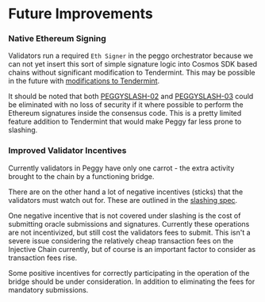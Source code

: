 <!--
order: 10
title: Future Improvements
-->

# Future Improvements



### Native Ethereum Signing

Validators run a required `Eth Signer` in the peggo orchestrator because we can not yet insert this sort of simple signature logic into Cosmos SDK based chains without significant modification to Tendermint. This may be possible in the future with [modifications to Tendermint](https://github.com/tendermint/tendermint/issues/6066).

It should be noted that both [PEGGYSLASH-02](./05_slashing.md) and [PEGGYSLASH-03](./05_slashing.md) could be eliminated with no loss of security if it where possible to perform the Ethereum signatures inside the consensus code. This is a pretty limited feature addition to Tendermint that would make Peggy far less prone to slashing.

### Improved Validator Incentives

Currently validators in Peggy have only one carrot - the extra activity brought to the chain by a functioning bridge.

There are on the other hand a lot of negative incentives (sticks) that the validators must watch out for. These are outlined in the [slashing spec](./05_slashing.md).

One negative incentive that is not covered under slashing is the cost of submitting oracle submissions and signatures. Currently these operations are not incentivized, but still cost the validators fees to submit. This isn't a severe issue considering the relatively cheap transaction fees on the Injective Chain currently, but of course is an important factor to consider as transaction fees rise. 

Some positive incentives for correctly participating in the operation of the bridge should be under consideration. In addition to eliminating the fees for mandatory submissions.
